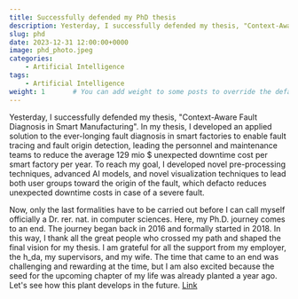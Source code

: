 ```yaml
---
title: Successfully defended my PhD thesis
description: Yesterday, I successfully defended my thesis, "Context-Aware Fault Diagnosis in Smart Manufacturing"...
slug: phd
date: 2023-12-31 12:00:00+0000
image: phd_photo.jpeg
categories:
    - Artificial Intelligence
tags:
    - Artificial Intelligence
weight: 1       # You can add weight to some posts to override the default sorting (date descending)
---
```


Yesterday, I successfully defended my thesis, "Context-Aware Fault Diagnosis in Smart Manufacturing". In my thesis, I developed an applied solution to the ever-longing fault diagnosis in smart factories to enable fault tracing and fault origin detection, leading the personnel and maintenance teams to reduce the average 129 mio $ unexpected downtime cost per smart factory per year. To reach my goal, I developed novel pre-processing techniques, advanced AI models, and novel visualization techniques to lead both user groups toward the origin of the fault, which defacto reduces unexpected downtime costs in case of a severe fault.

Now, only the last formalities have to be carried out before I can call myself officially a Dr. rer. nat. in computer sciences. Here, my Ph.D. journey comes to an end. The journey began back in 2016 and formally started in 2018. In this way, I thank all the great people who crossed my path and shaped the final vision for my thesis. I am grateful for all the support from my employer, the h_da, my supervisors, and my wife. The time that came to an end was challenging and rewarding at the time, but I am also excited because the seed for the upcoming chapter of my life was already planted a year ago. Let's see how this plant develops in the future. [Link](https://www.linkedin.com/posts/lukas-kaupp_%3F%3F%3F%3F%3F%3F%3F%3F%3F%3F%3F%3F%3F%3F%3F-%3F%3F-%3F%3F-activity-7136276187055546369-iOux?utm_source=share&utm_medium=member_desktop)